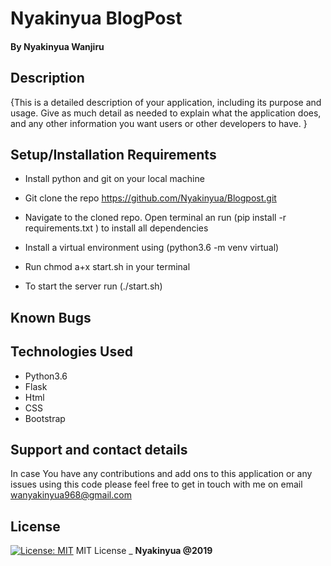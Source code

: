 # Nyakinyua BlogPost
#### 
#### By **Nyakinyua Wanjiru**
## Description
{This is a detailed description of your application, including its purpose and usage.  Give as much detail as needed to explain what the application does, and any other information you want users or other developers to have. }

## Setup/Installation Requirements
* Install python and git on your local machine

* Git clone the repo https://github.com/Nyakinyua/Blogpost.git

* Navigate to the cloned repo. Open terminal an run (pip install -r requirements.txt ) to install all dependencies

* Install a virtual environment using (python3.6 -m venv virtual)

* Run chmod a+x start.sh in your terminal

* To start the server run (./start.sh)


## Known Bugs


## Technologies Used
* Python3.6
* Flask
* Html
* CSS
* Bootstrap

## Support and contact details
 In case You have any contributions and add ons to this application or any issues using this code please feel free to get in touch with me on email wanyakinyua968@gmail.com

## License
[![License: MIT](https://img.shields.io/badge/License-MIT-yellow.svg)](https://opensource.org/licenses/MIT)
MIT License
\_ **Nyakinyua @2019**
